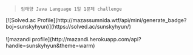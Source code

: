 <blockquote>
<p>
  <code>임태양 Java Language 1일 1문제 challenge</code>
</p>
</blockquote>
[![Solved.ac Profile](http://mazassumnida.wtf/api/mini/generate_badge?boj=sunskyhyun)](https://solved.ac/sunskyhyun/)
<br>
<br>
![mazandi profile](http://mazandi.herokuapp.com/api?handle=sunskyhyun&theme=warm)
